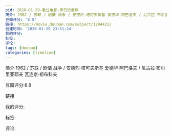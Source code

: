 ```yaml
---
pid: 2020-01-29-看过电影-伊万的童年
简介: 1962 / 苏联 / 剧情 战争 / 安德烈·塔可夫斯基 爱德华·阿巴洛夫 / 尼古拉·布尔里亚耶夫 瓦连京·祖布科夫
豆瓣评分: '8.8'
链接: https://movie.douban.com/subject/1294421/
创建时间: '2020-01-29 23:51:24'
我的评分:
标签:
评论:
tags: [douban]
categories: [timeline]
---
```

简介:1962 / 苏联 / 剧情 战争 / 安德烈·塔可夫斯基 爱德华·阿巴洛夫 / 尼古拉·布尔里亚耶夫 瓦连京·祖布科夫

豆瓣评分:8.8

[链接](https://movie.douban.com/subject/1294421/)

我的评分:

标签:

评论:

